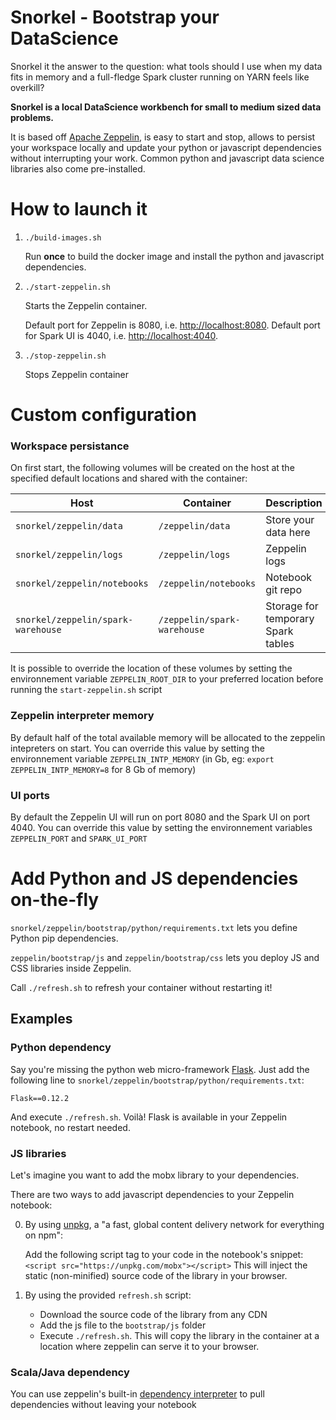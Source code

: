 Snorkel - Bootstrap your DataScience
====

Snorkel it the answer to the question: what tools should I use when my data fits in memory
and a full-fledge Spark cluster running on YARN feels like overkill?

__Snorkel is a local DataScience workbench for small to medium sized data problems.__

It is based off [Apache Zeppelin](https://github.com/apache/zeppelin), is easy to start and stop, allows to persist your workspace
locally and update your python or javascript dependencies without interrupting your work.
Common python and javascript data science libraries also come pre-installed.


# How to launch it

1. `./build-images.sh`

   Run __once__ to build the docker image and install the python and javascript dependencies.
   
2. `./start-zeppelin.sh`

   Starts the Zeppelin container.
   
   Default port for Zeppelin is 8080, i.e. [http://localhost:8080](http://localhost:8080).
   Default port for Spark UI is 4040, i.e. [http://localhost:4040](http://localhost:4040).
   
3. `./stop-zeppelin.sh`

   Stops Zeppelin container
   
# Custom configuration

### Workspace persistance

On first start, the following volumes will be created on the host at the specified default locations and shared 
with the container:

Host | Container | Description
--- | --- | ---
`snorkel/zeppelin/data` | `/zeppelin/data` | Store your data here
`snorkel/zeppelin/logs` | `/zeppelin/logs` | Zeppelin logs
`snorkel/zeppelin/notebooks` | `/zeppelin/notebooks` | Notebook git repo
`snorkel/zeppelin/spark-warehouse` | `/zeppelin/spark-warehouse` | Storage for temporary Spark tables

It is possible to override the location of these volumes by setting the environnement variable `ZEPPELIN_ROOT_DIR` 
to your preferred location before running the `start-zeppelin.sh` script

### Zeppelin interpreter memory

By default half of the total available memory will be allocated to the zeppelin intepreters on start.
You can override this value by setting the environnement variable `ZEPPELIN_INTP_MEMORY` (in Gb, eg: `export ZEPPELIN_INTP_MEMORY=8` for 8 Gb of memory)

### UI ports

By default the Zeppelin UI will run on port 8080 and the Spark UI on port 4040. 
You can override this value by setting the environnement variables `ZEPPELIN_PORT` and `SPARK_UI_PORT`

# Add Python and JS dependencies on-the-fly

`snorkel/zeppelin/bootstrap/python/requirements.txt` lets you define Python pip dependencies.

`zeppelin/bootstrap/js` and `zeppelin/bootstrap/css` lets you deploy JS and CSS libraries inside Zeppelin.

Call `./refresh.sh` to refresh your container without restarting it!

## Examples

### Python dependency

Say you're missing the python web micro-framework [Flask](https://github.com/pallets/flask). Just add the following line to
`snorkel/zeppelin/bootstrap/python/requirements.txt`:

	Flask==0.12.2
	
And execute `./refresh.sh`. Voilà! Flask is available in your Zeppelin notebook, no restart needed. 

### JS libraries

Let's imagine you want to add the mobx library to your dependencies.

There are two ways to add javascript dependencies to your Zeppelin notebook: 

0. By using [unpkg](https://unpkg.com), a "a fast, global content delivery network for everything on npm":

	Add the following script tag to your code in the notebook's snippet: 
				`<script src="https://unpkg.com/mobx"></script>`
	This will inject the static (non-minified) source code of the library in your browser.
	
0. By using the provided `refresh.sh` script:

	* Download the source code of the library from any CDN
	* Add the js file to the `bootstrap/js` folder
	* Execute `./refresh.sh`. This will copy the library in the container at a location where zeppelin can serve it to your browser.

### Scala/Java dependency

You can use zeppelin's built-in [dependency interpreter](https://zeppelin.apache.org/docs/0.7.3/interpreter/spark.html#3-dynamic-dependency-loading-via-sparkdep-interpreter) to pull dependencies without leaving your notebook
